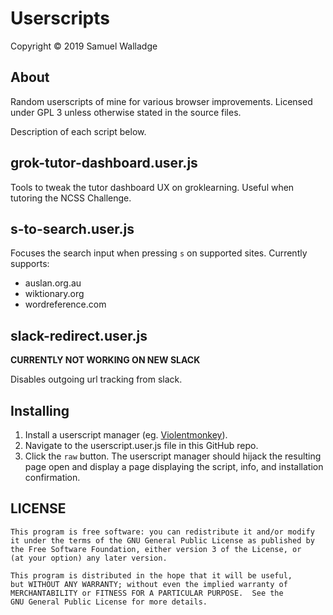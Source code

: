 
# Userscripts

Copyright © 2019 Samuel Walladge


## About

Random userscripts of mine for various browser improvements.
Licensed under GPL 3 unless otherwise stated in the source files.

Description of each script below.

## grok-tutor-dashboard.user.js

Tools to tweak the tutor dashboard UX on groklearning.
Useful when tutoring the NCSS Challenge.

## s-to-search.user.js

Focuses the search input when pressing `s` on supported sites. Currently
supports:

- auslan.org.au
- wiktionary.org
- wordreference.com

## slack-redirect.user.js

**CURRENTLY NOT WORKING ON NEW SLACK**

Disables outgoing url tracking from slack.


## Installing

1. Install a userscript manager (eg.
   [Violentmonkey](https://violentmonkey.github.io/)).
2. Navigate to the userscript.user.js file in this GitHub repo.
3. Click the `raw` button. The userscript manager should hijack the resulting
   page open and display a page displaying the script, info, and installation
   confirmation.


## LICENSE

    This program is free software: you can redistribute it and/or modify
    it under the terms of the GNU General Public License as published by
    the Free Software Foundation, either version 3 of the License, or
    (at your option) any later version.

    This program is distributed in the hope that it will be useful,
    but WITHOUT ANY WARRANTY; without even the implied warranty of
    MERCHANTABILITY or FITNESS FOR A PARTICULAR PURPOSE.  See the
    GNU General Public License for more details.
